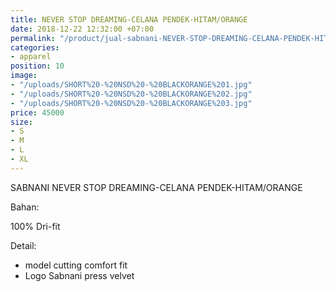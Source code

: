 ```yaml
---
title: NEVER STOP DREAMING-CELANA PENDEK-HITAM/ORANGE
date: 2018-12-22 12:32:00 +07:00
permalink: "/product/jual-sabnani-NEVER-STOP-DREAMING-CELANA-PENDEK-HITAM-ORANGE-training-jersey-sepakbola-futsal-polos-hitam.html"
categories:
- apparel
position: 10
image:
- "/uploads/SHORT%20-%20NSD%20-%20BLACKORANGE%201.jpg"
- "/uploads/SHORT%20-%20NSD%20-%20BLACKORANGE%202.jpg"
- "/uploads/SHORT%20-%20NSD%20-%20BLACKORANGE%203.jpg"
price: 45000
size:
- S
- M
- L
- XL
---
```


SABNANI
NEVER STOP DREAMING-CELANA PENDEK-HITAM/ORANGE

Bahan:

100% Dri-fit


Detail:

- model cutting comfort fit
- Logo Sabnani press velvet